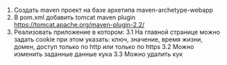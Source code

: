 1. Создать maven проект на базе архетипа maven-archetype-webapp
2. В pom.xml добавить tomcat maven plugin https://tomcat.apache.org/maven-plugin-2.2/
3. Реализовать приложение в котором:
3.1 На главной странице можно задать cookie при этом указать: ключ, значение, время жизни,
 домен, доступ только по http или только по https
3.2 Можно изменить заданные данные кука
3.3 Можно удалить кук
